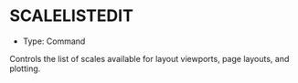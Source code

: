 # SCALELISTEDIT

- Type: Command

Controls the list of scales available for layout viewports, page layouts, and plotting.
